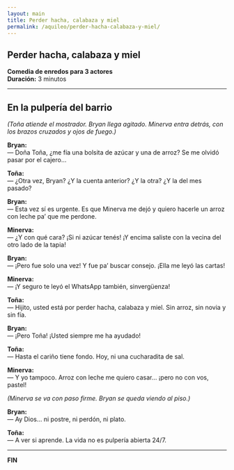 ```yaml
---
layout: main
title: Perder hacha, calabaza y miel
permalink: /aquileo/perder-hacha-calabaza-y-miel/
---
```


<section class="container my-5">
  <h1>Perder hacha, calabaza y miel</h1>
  <p><strong>Comedia de enredos para 3 actores</strong><br>
     <strong>Duración:</strong> 3 minutos</p>

  <hr>

  <h2>En la pulpería del barrio</h2>
  <p><em>(Toña atiende el mostrador. Bryan llega agitado. Minerva entra detrás, con los brazos cruzados y ojos de fuego.)</em></p>

  <p><strong>Bryan:</strong><br>
  <span class="dialogo">— Doña Toña, ¿me fía una bolsita de azúcar y una de arroz? Se me olvidó pasar por el cajero…</span></p>

  <p><strong>Toña:</strong><br>
  <span class="dialogo">— ¿Otra vez, Bryan? ¿Y la cuenta anterior? ¿Y la otra? ¿Y la del mes pasado?</span></p>

  <p><strong>Bryan:</strong><br>
  <span class="dialogo">— Esta vez sí es urgente. Es que Minerva me dejó y quiero hacerle un arroz con leche pa’ que me perdone.</span></p>

  <p><strong>Minerva:</strong><br>
  <span class="dialogo">— ¿Y con qué cara? ¡Si ni azúcar tenés! ¡Y encima saliste con la vecina del otro lado de la tapia!</span></p>

  <p><strong>Bryan:</strong><br>
  <span class="dialogo">— ¡Pero fue solo una vez! Y fue pa’ buscar consejo. ¡Ella me leyó las cartas!</span></p>

  <p><strong>Minerva:</strong><br>
  <span class="dialogo">— ¡Y seguro te leyó el WhatsApp también, sinvergüenza!</span></p>

  <p><strong>Toña:</strong><br>
  <span class="dialogo">— Hijito, usted está por perder hacha, calabaza y miel. Sin arroz, sin novia y sin fía.</span></p>

  <p><strong>Bryan:</strong><br>
  <span class="dialogo">— ¡Pero Toña! ¡Usted siempre me ha ayudado!</span></p>

  <p><strong>Toña:</strong><br>
  <span class="dialogo">— Hasta el cariño tiene fondo. Hoy, ni una cucharadita de sal.</span></p>

  <p><strong>Minerva:</strong><br>
  <span class="dialogo">— Y yo tampoco. Arroz con leche me quiero casar… ¡pero no con vos, pastel!</span></p>

  <p><em>(Minerva se va con paso firme. Bryan se queda viendo al piso.)</em></p>

  <p><strong>Bryan:</strong><br>
  <span class="dialogo">— Ay Dios… ni postre, ni perdón, ni plato.</span></p>

  <p><strong>Toña:</strong><br>
  <span class="dialogo">— A ver si aprende. La vida no es pulpería abierta 24/7.</span></p>

  <hr>
  <p><strong>FIN</strong></p>
</section>
